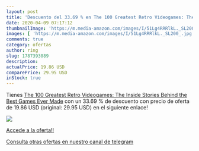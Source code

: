 ```yaml
---
layout: post
title: 'Descuento del 33.69 % en The 100 Greatest Retro Videogames: The I'
date: 2020-04-09 07:17:12
thumbnailImage: 'https://m.media-amazon.com/images/I/51Lg4RRRlkL._SL200_.jpg'
images: [ 'https://m.media-amazon.com/images/I/51Lg4RRRlkL._SL200_.jpg' ]
comments: true
category: ofertas
author: ring
slug: 1787393089
description:
actualPrice: 19.86 USD
comparePrice: 29.95 USD
inStock: true
---
```


Tienes [The 100 Greatest Retro Videogames: The Inside Stories Behind the Best Games Ever Made](https://www.amazon.com/dp/1787393089/?tag=redken08-20) con un 33.69 % de descuento con precio de oferta de 19.86 USD (original: 29.95 USD) en el siguiente enlace!

[![](https://m.media-amazon.com/images/I/51Lg4RRRlkL._SL200_.jpg)](https://www.amazon.com/dp/1787393089/?tag=redken08-20)

[Accede a la oferta!!](https://www.amazon.com/dp/1787393089/?tag=redken08-20)

[Consulta otras ofertas en nuestro canal de telegram](https://t.me/s/ofertas25)
